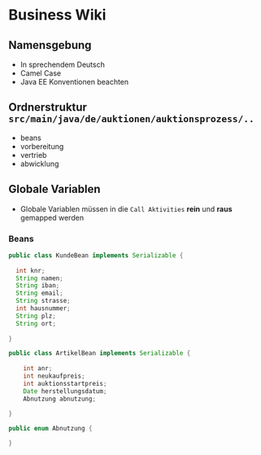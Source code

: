 # Business Wiki

## Namensgebung
- In sprechendem Deutsch
- Camel Case
- Java EE Konventionen beachten

## Ordnerstruktur `src/main/java/de/auktionen/auktionsprozess/..`

- beans
- vorbereitung
- vertrieb
- abwicklung


## Globale Variablen
- Globale Variablen müssen in die `Call Aktivities` **rein** und **raus** gemapped werden
### Beans

```java
public class KundeBean implements Serializable {
  
  int knr;
  String namen;
  String iban;
  String email;
  String strasse;
  int hausnummer;
  String plz;
  String ort;
  
}
```

```java
public class ArtikelBean implements Serializable {
    
    int anr;
    int neukaufpreis;
    int auktionsstartpreis;
    Date herstellungsdatum;
    Abnutzung abnutzung;
  
}

public enum Abnutzung { 

}
```
